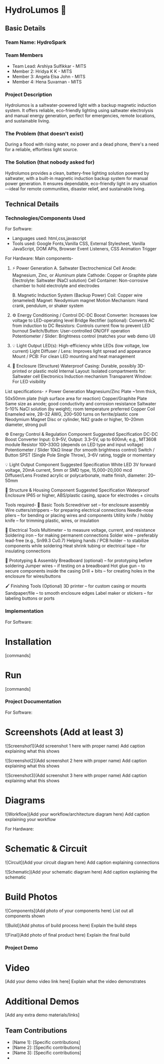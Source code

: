 # HydroLumos 🎯


## Basic Details
### Team Name: HydroSpark


### Team Members
- Team Lead: Arshiya Sulfikkar - MITS
- Member 2: Hridya K K - MITS
- Member 3: Angela Elsa John - MITS
- Member 4: Hena Suvarnan - MITS

### Project Description
Hydrolumos is a saltwater-powered light with a backup magnetic induction system. It offers reliable, eco-friendly lighting using saltwater electrolysis and manual energy generation, perfect for emergencies, remote locations, and sustainable living.

### The Problem (that doesn't exist)
During a flood with rising water, no power and a dead phone, there's a need for a reliable, effortless light source.

### The Solution (that nobody asked for)
Hydrolumos provides a clean, battery-free lighting solution powered by saltwater, with a built-in magnetic induction backup system for manual power generation. It ensures dependable, eco-friendly light in any situation—ideal for remote communities, disaster relief, and sustainable living.

## Technical Details
### Technologies/Components Used
For Software:
- Languages used: html,css,javascript
- Tools used: Google Fonts,Vanilla CSS, External Stylesheet, Vanilla JavaScript, DOM APIs, Browser Event Listeners, CSS Animation Trigger

For Hardware:
Main components-
1. ⚡ Power Generation
   A. Saltwater Electrochemical Cell
     Anode: Magnesium, Zinc, or Aluminum plate
     Cathode: Copper or Graphite plate
     Electrolyte: Saltwater (NaCl solution)
     Cell Container: Non-corrosive chamber to hold electrolyte and electrodes

   B. Magnetic Induction System (Backup Power)
      Coil: Copper wire (enameled)
      Magnet: Neodymium magnet
      Motion Mechanism: Hand crank, pendulum, or shaker system

2. ⚙️ Energy Conditioning / Control
DC-DC Boost Converter: Increases low voltage to LED-operating level
Bridge Rectifier (optional): Converts AC from induction to DC
Resistors: Controls current flow to prevent LED burnout
Switch/Button: User-controlled ON/OFF operation
Potentiometer / Slider: Brightness control (matches your web demo UI)

3. 💡 Light Output
LED(s): High-efficiency white LEDs (low voltage, low current)
Light Diffuser / Lens: Improves light spread and appearance
Mount / PCB: For clean LED mounting and heat management

4. 🧱 Enclosure (Structure)
Waterproof Casing: Durable, possibly 3D-printed or plastic mold
Internal Layout: Isolated compartments for:
Saltwater cell
Electronics
Induction mechanism
Transparent Window: For LED visibility

List specifications-
⚡ Power Generation
Magnesium/Zinc Plate	~1mm thick, 50x50mm plate (high surface area for reaction)
Copper/Graphite Plate	Same size as anode; good conductivity and corrosion resistance
Saltwater	5–10% NaCl solution (by weight); room temperature preferred
Copper Coil	Enameled wire, 28–32 AWG, 200–500 turns on ferrite/plastic core
Neodymium Magnet	Disc or cylinder, N42 grade or higher, 10–20mm diameter, strong pull

⚙️ Energy Control & Regulation
Component	Suggested Specification
DC-DC Boost Converter	Input: 0.9–5V, Output: 3.3–5V, up to 600mA; e.g., MT3608 module
Resistor	100–330Ω (depends on LED type and input voltage)
Potentiometer / Slider	10kΩ linear (for smooth brightness control)
Switch / Button	SPST (Single Pole Single Throw), 3–6V rating, toggle or momentary

💡 Light Output
Component	Suggested Specification
White LED	3V forward voltage, 20mA current, 5mm or SMD type, 15,000–20,000 mcd
Diffuser/Lens	Frosted acrylic or polycarbonate, matte finish, diameter: 20–50mm

🧱 Structure & Housing
Component	Suggested Specification
Waterproof Enclosure	IP65 or higher, ABS/plastic casing, space for electrodes + circuits

Tools required-
🔧 Basic Tools
Screwdriver set – for enclosure assembly
Wire cutters/strippers – for preparing electrical connections
Needle-nose pliers – for bending or placing wires and components
Utility knife / hobby knife – for trimming plastic, wires, or insulation

🔌 Electrical Tools
Multimeter – to measure voltage, current, and resistance
Soldering iron – for making permanent connections
Solder wire – preferably lead-free (e.g., Sn99.3 Cu0.7)
Helping hands / PCB holder – to stabilize components while soldering
Heat shrink tubing or electrical tape – for insulating connections

🧪 Prototyping & Assembly
Breadboard (optional) – for prototyping before soldering
Jumper wires – if testing on a breadboard
Hot glue gun – to secure components inside the casing
Drill + bits – for creating holes in the enclosure for wires/buttons

🖌️ Finishing Tools (Optional)
3D printer – for custom casing or mounts
Sandpaper/file – to smooth enclosure edges
Label maker or stickers – for labeling buttons or ports



### Implementation
For Software:
# Installation
[commands]

# Run
[commands]

### Project Documentation
For Software:

# Screenshots (Add at least 3)
![Screenshot1](Add screenshot 1 here with proper name)
Add caption explaining what this shows

![Screenshot2](Add screenshot 2 here with proper name)
Add caption explaining what this shows

![Screenshot3](Add screenshot 3 here with proper name)
Add caption explaining what this shows

# Diagrams
![Workflow](Add your workflow/architecture diagram here)
Add caption explaining your workflow

For Hardware:

# Schematic & Circuit
![Circuit](Add your circuit diagram here)
Add caption explaining connections

![Schematic](Add your schematic diagram here)
Add caption explaining the schematic

# Build Photos
![Components](Add photo of your components here)
List out all components shown

![Build](Add photos of build process here)
Explain the build steps

![Final](Add photo of final product here)
Explain the final build

### Project Demo
# Video
[Add your demo video link here]
Explain what the video demonstrates

# Additional Demos
[Add any extra demo materials/links]

## Team Contributions
- [Name 1]: [Specific contributions]
- [Name 2]: [Specific contributions]
- [Name 3]: [Specific contributions]
-
